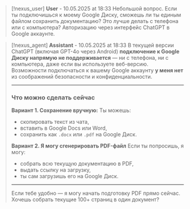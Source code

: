 >[!nexus_user] **User** - 10.05.2025 at 18:33
> Небольшой вопрос. Если ты подключишься к моему Google Диску, сможешь ли ты единым файлом сохранить документацию? Это лучше делать с телефона или с компьютера? Авторизацию через интерфейс ChatGPT в Google аккаунте.
<!-- UID: bbb2150e-a075-49c7-9185-bf2784aaf820 -->




>[!nexus_agent] **Assistant** - 10.05.2025 at 18:33
> В текущей версии ChatGPT (включая GPT-4o через Android) **подключение к Google Диску напрямую не поддерживается** — ни с телефона, ни с компьютера, даже если вы используете веб-версию. Возможности подключаться к вашему Google аккаунту **у меня нет** из соображений безопасности и конфиденциальности.
> 
> ---
> 
> ### **Что можно сделать сейчас**
> 
> **Вариант 1. Сохранение вручную:** 
> Ты можешь:
> - скопировать текст из чата,
> - вставить в Google Docs или Word,
> - сохранить как `.docx` или `.pdf` на Google Диск.
> 
> **Вариант 2. Я могу сгенерировать PDF-файл** 
> Если ты попросишь, я могу:
> - собрать всю текущую документацию в PDF,
> - выдать ссылку на загрузку,
> - ты сам загрузишь его на Google Диск.
> 
> ---
> 
> Если тебе удобно — я могу начать подготовку PDF прямо сейчас. Хочешь собрать текущие 100+ страниц в один документ?
<!-- UID: 40194358-d503-499d-a243-6274a08f2534 -->
